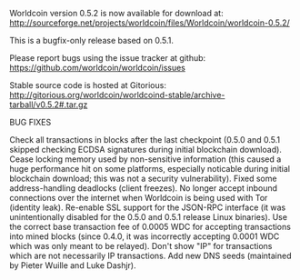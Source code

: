 Worldcoin version 0.5.2 is now available for download at:
http://sourceforge.net/projects/worldcoin/files/Worldcoin/worldcoin-0.5.2/

This is a bugfix-only release based on 0.5.1.

Please report bugs using the issue tracker at github:
https://github.com/worldcoin/worldcoin/issues

Stable source code is hosted at Gitorious:
http://gitorious.org/worldcoin/worldcoind-stable/archive-tarball/v0.5.2#.tar.gz

BUG FIXES

Check all transactions in blocks after the last checkpoint (0.5.0 and 0.5.1 skipped checking ECDSA signatures during initial blockchain download).
Cease locking memory used by non-sensitive information (this caused a huge performance hit on some platforms, especially noticable during initial blockchain download; this was
not a security vulnerability).
Fixed some address-handling deadlocks (client freezes).
No longer accept inbound connections over the internet when Worldcoin is being used with Tor (identity leak).
Re-enable SSL support for the JSON-RPC interface (it was unintentionally disabled for the 0.5.0 and 0.5.1 release Linux binaries).
Use the correct base transaction fee of 0.0005 WDC for accepting transactions into mined blocks (since 0.4.0, it was incorrectly accepting 0.0001 WDC which was only meant to be relayed).
Don't show "IP" for transactions which are not necessarily IP transactions.
Add new DNS seeds (maintained by Pieter Wuille and Luke Dashjr).
